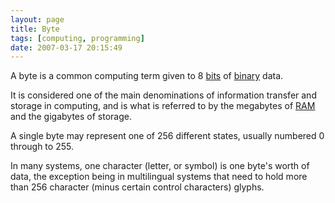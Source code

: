 ```yaml
---
layout: page
title: Byte
tags: [computing, programming]
date: 2007-03-17 20:15:49
---
```

A byte is a common computing term given to 8 [bits](/wiki/bit.html "Binary Digit") of [binary](/wiki/binary.html "The storage method for digital information") data.

It is considered one of the main denominations of information transfer and storage in computing, and is what is referred to by the megabytes of [RAM](/wiki/ram.html "Random Access Memory") and the gigabytes of storage.

A single byte may represent one of 256 different states, usually numbered 0 through to 255.

In many systems, one character (letter, or symbol) is one byte's worth of data, the exception being in multilingual systems that need to hold more than 256 character (minus certain control characters) glyphs.
